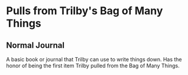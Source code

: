 # Pulls from Trilby's Bag of Many Things

## Normal Journal

A basic book or journal that Trilby can use to write things down. Has the honor of being the first item Trilby pulled from the Bag of Many Things.